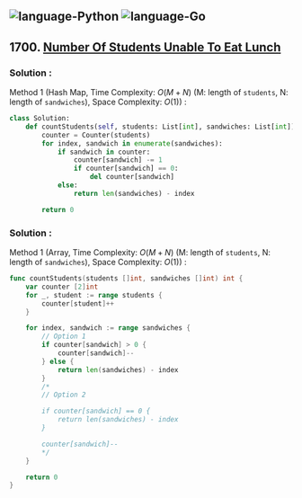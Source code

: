 ![language-Python](https://img.shields.io/badge/Python-ffd43b?style=for-the-badge&logo=PYTHON)
![language-Go](https://img.shields.io/badge/Go-00add8?style=for-the-badge&logo=GO&logoColor=white)
---

## 1700. [Number Of Students Unable To Eat Lunch](https://leetcode.com/problems/number-of-students-unable-to-eat-lunch)

### Solution :

Method 1 (Hash Map, Time Complexity: $O(M+N)$ (M: length of `students`, N: length of `sandwiches`), Space Complexity: $O(1)$) :
```python
class Solution:
    def countStudents(self, students: List[int], sandwiches: List[int]) -> int:
        counter = Counter(students)
        for index, sandwich in enumerate(sandwiches):
            if sandwich in counter:
                counter[sandwich] -= 1
                if counter[sandwich] == 0:
                    del counter[sandwich]
            else:
                return len(sandwiches) - index

        return 0
```

### Solution :

Method 1 (Array, Time Complexity: $O(M+N)$ (M: length of `students`, N: length of `sandwiches`), Space Complexity: $O(1)$) :
```go
func countStudents(students []int, sandwiches []int) int {
    var counter [2]int
    for _, student := range students {
        counter[student]++
    }

    for index, sandwich := range sandwiches {
        // Option 1
        if counter[sandwich] > 0 {
            counter[sandwich]--
        } else {
            return len(sandwiches) - index
        }
        /*
        // Option 2

        if counter[sandwich] == 0 {
            return len(sandwiches) - index
        }

        counter[sandwich]--
        */
    }

    return 0
}
```
